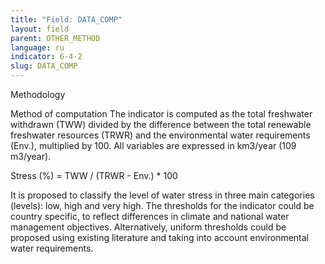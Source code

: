 ```yaml
---
title: "Field: DATA_COMP"
layout: field
parent: OTHER_METHOD
language: ru
indicator: 6-4-2
slug: DATA_COMP
---
```

Methodology

Method of computation
The indicator is computed as the total freshwater withdrawn (TWW) divided by the difference between the total renewable freshwater resources (TRWR) and the environmental water requirements (Env.), multiplied by 100. All variables are expressed in km3/year (109 m3/year).

Stress (%) = TWW / (TRWR - Env.) * 100

It is proposed to classify the level of water stress in three main categories (levels): low, high and very high. The thresholds for the indicator could be country specific, to reflect differences in climate and national water management objectives. Alternatively, uniform thresholds could be proposed using existing literature and taking into account environmental water requirements.